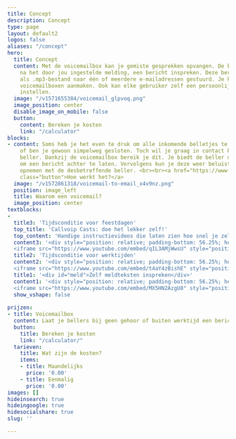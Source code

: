 ```yaml
---
title: Concept
description: Concept
type: page
layout: default2
logos: false
aliases: "/concept"
hero:
  title: Concept
  content: Met de voicemailbox kan je gemiste gesprekken opvangen. De beller kan,
    na het door jou ingestelde melding, een bericht inspreken. Deze berichten worden
    als .mp3-bestand naar één of meerdere e-mailadressen gestuurd. Je kunt meerdere
    voicemailboxen aanmaken. Ook kan elke gebruiker zelf een persoonlijke voicemail(box)
    instellen.
  image: "/v1571655384/voicemail_glpvoq.png"
  image_position: center
  disable_image_on_mobile: false
  button:
    content: Bereken je kosten
    link: "/calculator"
blocks:
- content: Soms heb je het even te druk om alle inkomende belletjes te beantwoorden
    of ben je gewoon simpelweg gesloten. Toch wil je graag in contact komen met de
    beller. Dankzij de voicemailbox bereik je dit. Je biedt de beller de mogelijkheid
    om een bericht achter te laten. Vervolgens kun je deze weer beluisteren en contact
    opnemen met de desbetreffende beller. <br><br><a href="https://www.callvoip.nl/ondersteuning/fax-voicemail/voicemail-instellen-afluisteren/"
    class="button">Hoe werkt het?</a>
  image: "/v1572861318/voicemail-to-email_x4v9nz.png"
  position: image_left
  title: Waarom een voicemail?
  image_position: center
textblocks:
- 
  title3: 'Tijdsconditie voor feestdagen'
  top_title: 'Callvoip Casts: doe het lekker zelf!'
  top_content: 'Handige instructievideos die laten zien hoe snel je zelf de telefooncentrale van Callvoip kunt instellen!<br><br><a href="#meld">1. Meldteksten en tijdscondities</a><br><a href="#2">2. Click to Dial en bedrijfstelefoonboek</a><br><a href="#3">3. YealinkMeeting videobellen</a><br><a href="#4">4. Meer Callvoip centrale-features</a>'
  content3: '<div style="position: relative; padding-bottom: 56.25%; height: 0; overflow: hidden;">
  <iframe src="https://www.youtube.com/embed/qIL3AMjWwsU" style="position: absolute; top: 0; left: 0; width: 100%; height: 100%; border:0;" allowfullscreen title="YouTube Video"></iframe></div>'
  title2: 'Tijdsconditie voor werktijden'
  content2: '<div style="position: relative; padding-bottom: 56.25%; height: 0; overflow: hidden;">
  <iframe src="https://www.youtube.com/embed/t4aY4zBishE" style="position: absolute; top: 0; left: 0; width: 100%; height: 100%; border:0;" allowfullscreen title="YouTube Video"></iframe></div>'
  title1: '<div id="meld">Zelf meldteksten inspreken</div>'
  content1: '<div style="position: relative; padding-bottom: 56.25%; height: 0; overflow: hidden;">
  <iframe src="https://www.youtube.com/embed/MX5HN2AzgU8" style="position: absolute; top: 0; left: 0; width: 100%; height: 100%; border:0;" allowfullscreen title="YouTube Video"></iframe></div>'
  show_vshape: false
  
prijzen:
- title: Voicemailbox
  content: Laat je bellers bij geen gehoor of buiten werktijd een bericht inspreken
  button:
    title: Bereken je kosten
    link: "/calculator/"
  tarieven:
    title: Wat zijn de kosten?
    items:
    - title: Maandelijks
      price: '0.00'
    - title: Eenmalig
      price: '0.00'
images: []
hideinsearch: true
hideingoogle: true
hidesocialshare: true
slug: ''

---
```

